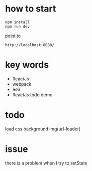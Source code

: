 # how to start

```
npm install
npm run dev
```

point to

```
http://localhost:8080/
```

# key words

- ReactJs
- webpack
- es6
- ReactJs todo demo

# todo

load css background img(url-loader)

# issue

there is a problem when I try to setState